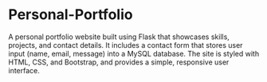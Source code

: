 # Personal-Portfolio
A personal portfolio website built using Flask that showcases skills, projects, and contact details. It includes a contact form that stores user input (name, email, message) into a MySQL database. The site is styled with HTML, CSS, and Bootstrap, and provides a simple, responsive user interface.

